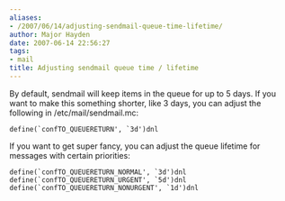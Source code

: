 ```yaml
---
aliases:
- /2007/06/14/adjusting-sendmail-queue-time-lifetime/
author: Major Hayden
date: 2007-06-14 22:56:27
tags:
- mail
title: Adjusting sendmail queue time / lifetime
---
```


By default, sendmail will keep items in the queue for up to 5 days. If you want to make this something shorter, like 3 days, you can adjust the following in /etc/mail/sendmail.mc:

```
define(`confTO_QUEUERETURN', `3d')dnl
```

If you want to get super fancy, you can adjust the queue lifetime for messages with certain priorities:

```
define(`confTO_QUEUERETURN_NORMAL', `3d')dnl
define(`confTO_QUEUERETURN_URGENT', `5d')dnl
define(`confTO_QUEUERETURN_NONURGENT', `1d')dnl
```